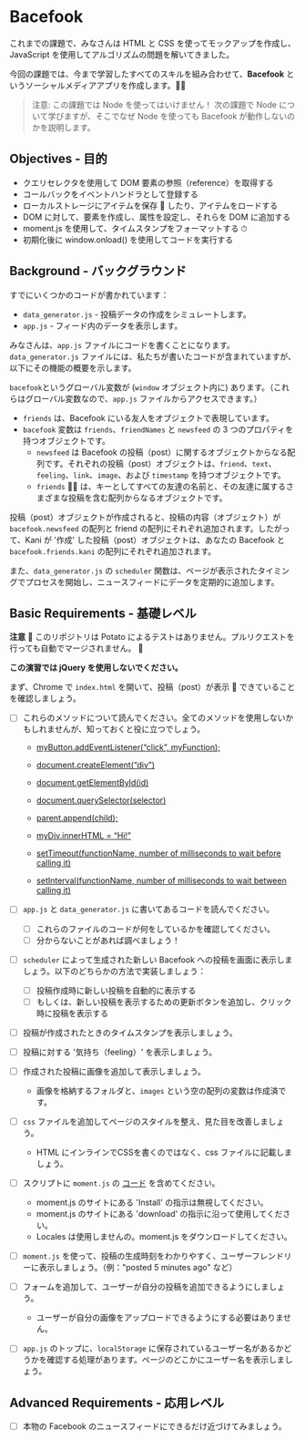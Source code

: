 # Bacefook

これまでの課題で、みなさんは HTML と CSS を使ってモックアップを作成し、JavaScript を使用してアルゴリズムの問題を解いてきました。

今回の課題では、今まで学習したすべてのスキルを組み合わせて、**Bacefook** というソーシャルメディアアプリを作成します。👨‍📚

> 注意: この課題では Node を使ってはいけません！ 次の課題で Node について学びますが、そこでなぜ Node を使っても Bacefook が動作しないのかを説明します。

## Objectives - 目的

- クエリセレクタを使用して DOM 要素の参照（reference）を取得する
- コールバックをイベントハンドラとして登録する
- ローカルストレージにアイテムを保存 💾 したり、アイテムをロードする
- DOM に対して、要素を作成し、属性を設定し、それらを DOM に追加する
- moment.js を使用して、タイムスタンプをフォーマットする ⏱
- 初期化後に window.onload() を使用してコードを実行する

## Background - バックグラウンド

すでにいくつかのコードが書かれています：

- `data_generator.js` - 投稿データの作成をシミュレートします。
- `app.js` - フィード内のデータを表示します。

みなさんは、`app.js` ファイルにコードを書くことになります。`data_generator.js` ファイルには、私たちが書いたコードが含まれていますが、以下にその機能の概要を示します。

`bacefook`というグローバル変数が (`window` オブジェクト内に) あります。（これらはグローバル変数なので、`app.js` ファイルからアクセスできます。）
* `friends` は、Bacefook にいる友人をオブジェクトで表現しています。
* `bacefook` 変数は `friends`、`friendNames` と `newsfeed` の 3 つのプロパティを持つオブジェクトです。 
    * `newsfeed` は Bacefook の投稿（post）に関するオブジェクトからなる配列です。それぞれの投稿（post）オブジェクトは、`friend`、`text`、`feeling`、`link`、`image`、および `timestamp` を持つオブジェクトです。
    * `friends` 👭👫 は、キーとしてすべての友達の名前と、その友達に属するさまざまな投稿を含む配列からなるオブジェクトです。

投稿（post）オブジェクトが作成されると、投稿の内容（オブジェクト）が `bacefook.newsfeed` の配列と friend の配列にそれぞれ追加されます。したがって、Kani が '作成' した投稿（post）オブジェクトは、あなたの Bacefook と `bacefook.friends.kani` の配列にそれぞれ追加されます。

また、`data_generator.js` の `scheduler` 関数は、ページが表示されたタイミングでプロセスを開始し、ニュースフィードにデータを定期的に追加します。

## Basic Requirements - 基礎レベル

**注意** 🐶 このリポジトリは Potato によるテストはありません。プルリクエストを行っても自動でマージされません。 🐶

**この演習では jQuery を使用しないでください。**

まず、Chrome で `index.html` を開いて、投稿（post）が表示 👀 できていることを確認しましょう。

- [ ] これらのメソッドについて読んでください。全てのメソッドを使用しないかもしれませんが、知っておくと役に立つでしょう。

    - [myButton.addEventListener(“click”, myFunction);](https://developer.mozilla.org/ja/docs/Web/API/EventTarget/addEventListener)

    - [document.createElement(“div”)](
    https://developer.mozilla.org/ja/docs/Web/API/Document/createElement)

    - [document.getElementById(id)](https://developer.mozilla.org/ja/docs/Web/API/Document/getElementById)

    - [document.querySelector(selector)](https://developer.mozilla.org/ja/docs/Web/API/Document/querySelector)

    - [parent.append(child);](https://developer.mozilla.org/ja/docs/Web/API/ParentNode/append)

    - [myDiv.innerHTML = “Hi!”](https://developer.mozilla.org/ja/docs/Web/API/Element/innerHTML)

    - [setTimeout(functionName, number of milliseconds to wait before calling it)](https://developer.mozilla.org/ja/docs/Web/API/WindowOrWorkerGlobalScope/setTimeout)

    - [setInterval(functionName, number of milliseconds to wait between calling it)](https://developer.mozilla.org/ja/docs/Web/API/Window/setInterval)

- [ ] `app.js` と `data_generator.js` に書いてあるコードを読んでください。 
    - [ ] これらのファイルのコードが何をしているかを確認してください。
    - [ ] 分からないことがあれば調べましょう！
- [ ] `scheduler` によって生成された新しい Bacefook への投稿を画面に表示しましょう。以下のどちらかの方法で実装しましょう：
    - [ ] 投稿作成時に新しい投稿を自動的に表示する
    - [ ] もしくは、新しい投稿を表示するための更新ボタンを追加し、クリック時に投稿を表示する
- [ ] 投稿が作成されたときのタイムスタンプを表示しましょう。
- [ ] 投稿に対する '気持ち（feeling）' を表示しましょう。
- [ ] 作成された投稿に画像を追加して表示しましょう。
    - 画像を格納するフォルダと、`images` という空の配列の変数は作成済です。
- [ ] `css` ファイルを追加してページのスタイルを整え、見た目を改善しましょう。 
    - HTML にインラインでCSSを書くのではなく、css ファイルに記載しましょう。
- [ ] スクリプトに `moment.js` の [コード](https://momentjs.com/) を含めてください。
    - moment.js のサイトにある 'Install' の指示は無視してください。
    - moment.js のサイトにある 'download' の指示に沿って使用してください。
    - Locales は使用しませんの。moment.js をダウンロードしてください。
- [ ] `moment.js` を使って、投稿の生成時刻をわかりやすく、ユーザーフレンドリーに表示しましょう。（例："posted 5 minutes ago" など）
- [ ] フォームを追加して、ユーザーが自分の投稿を追加できるようにしましょう。
    - ユーザーが自分の画像をアップロードできるようにする必要はありません。
- [ ] `app.js` のトップに、`localStorage` に保存されているユーザー名があるかどうかを確認する処理があります。ページのどこかにユーザー名を表示しましょう。

## Advanced Requirements - 応用レベル

- [ ] 本物の Facebook のニュースフィードにできるだけ近づけてみましょう。
